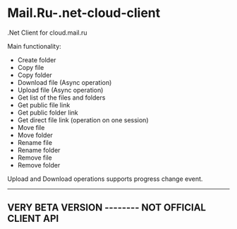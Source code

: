 # Mail.Ru-.net-cloud-client
.Net Client for cloud.mail.ru

Main functionality:
- Create folder
- Copy file
- Copy folder
- Download file (Async operation)
- Upload file (Async operation)
- Get list of the files and folders
- Get public file link
- Get public folder link
- Get direct file link (operation on one session)
- Move file
- Move folder
- Rename file
- Rename folder
- Remove file
- Remove folder

Upload and Download operations supports progress change event.

--------------------------------------------------
VERY BETA VERSION -------- NOT OFFICIAL CLIENT API
--------------------------------------------------
